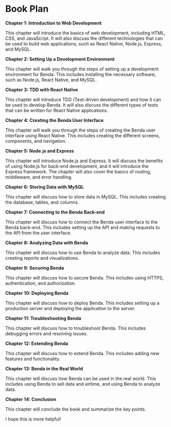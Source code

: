 # Book Plan


**Chapter 1: Introduction to Web Development**

This chapter will introduce the basics of web development, including HTML, CSS, and JavaScript. It will also discuss the different technologies that can be used to build web applications, such as React Native, Node.js, Express, and MySQL.

**Chapter 2: Setting Up a Development Environment**

This chapter will walk you through the steps of setting up a development environment for Benda. This includes installing the necessary software, such as Node.js, React Native, and MySQL.

**Chapter 3: TDD with React Native**

This chapter will introduce TDD (Test-driven development) and how it can be used to develop Benda. It will also discuss the different types of tests that can be written for React Native applications.

**Chapter 4: Creating the Benda User Interface**

This chapter will walk you through the steps of creating the Benda user interface using React Native. This includes creating the different screens, components, and navigation.

**Chapter 5: Node.js and Express**

This chapter will introduce Node.js and Express. It will discuss the benefits of using Node.js for back-end development, and it will introduce the Express framework. The chapter will also cover the basics of routing, middleware, and error handling.

**Chapter 6: Storing Data with MySQL**

This chapter will discuss how to store data in MySQL. This includes creating the database, tables, and columns.

**Chapter 7: Connecting to the Benda Back-end**

This chapter will discuss how to connect the Benda user interface to the Benda back-end. This includes setting up the API and making requests to the API from the user interface.

**Chapter 8: Analyzing Data with Benda**

This chapter will discuss how to use Benda to analyze data. This includes creating reports and visualizations.

**Chapter 9: Securing Benda**

This chapter will discuss how to secure Benda. This includes using HTTPS, authentication, and authorization.

**Chapter 10: Deploying Benda**

This chapter will discuss how to deploy Benda. This includes setting up a production server and deploying the application to the server.

**Chapter 11: Troubleshooting Benda**

This chapter will discuss how to troubleshoot Benda. This includes debugging errors and resolving issues.

**Chapter 12: Extending Benda**

This chapter will discuss how to extend Benda. This includes adding new features and functionality.

**Chapter 13: Benda in the Real World**

This chapter will discuss how Benda can be used in the real world. This includes using Benda to sell data and airtime, and using Benda to analyze data.

**Chapter 14: Conclusion**

This chapter will conclude the book and summarize the key points.


I hope this is more helpful!
